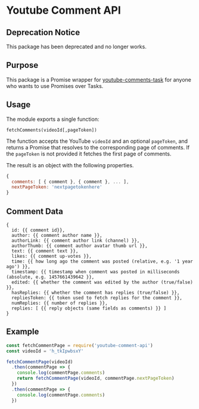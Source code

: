 # Youtube Comment API

## Deprecation Notice

This package has been deprecated and no longer works.

## Purpose

This package is a Promise wrapper for [youtube-comments-task](https://github.com/philbot9/youtube-comments-task) for anyone who wants to use Promises over Tasks.

## Usage

The module exports a single function:

`fetchComments(videoId[,pageToken])`

The function accepts the YouTube `videoId` and an optional `pageToken`, and returns a Promise that resolves to the corresponding page of comments. If the `pageToken` is not provided it fetches the first page of comments.

The result is an object with the following properties.

```javascript
{
  comments: [ { comment }, { comment }, ... ],
  nextPageToken: 'nextpagetokenhere'
}
```

## Comment Data

```
{
  id: {{ comment id}},
  author: {{ comment author name }},
  authorLink: {{ comment author link (channel) }},
  authorThumb: {{ comment author avatar thumb url }},
  text: {{ comment text }},
  likes: {{ comment up-votes }},
  time: {{ how long ago the comment was posted (relative, e.g. '1 year ago') }},
  timestamp: {{ timestamp when comment was posted in milliseconds (absolute, e.g. 1457661439642 }},
  edited: {{ whether the comment was edited by the author (true/false) }},
  hasReplies: {{ whether the comment has replies (true/false) }},
  repliesToken: {{ token used to fetch replies for the comment }},
  numReplies: {{ number of replies }},
  replies: [ {{ reply objects (same fields as comments) }} ]
}
```

## Example

```javascript
const fetchCommentPage = require('youtube-comment-api')
const videoId = 'h_tkIpwbsxY'

fetchCommentPage(videoId)
  .then(commentPage => {
    console.log(commentPage.comments)
    return fetchCommentPage(videoId, commentPage.nextPageToken)
  })
  .then(commentPage => {
    console.log(commentPage.comments)
  })
```
